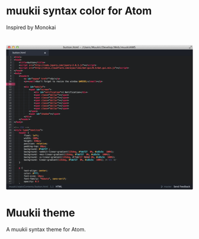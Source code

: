 # muukii syntax color for Atom
Inspired by Monokai

![ScreenShot](screenshot.png)
=======
# Muukii theme

A muukii syntax theme for Atom.
